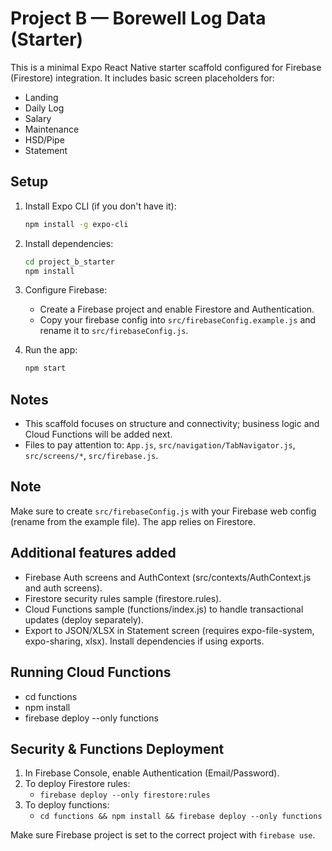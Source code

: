 
# Project B — Borewell Log Data (Starter)

This is a minimal Expo React Native starter scaffold configured for Firebase (Firestore) integration.
It includes basic screen placeholders for:
- Landing
- Daily Log
- Salary
- Maintenance
- HSD/Pipe
- Statement

## Setup

1. Install Expo CLI (if you don't have it):
   ```bash
   npm install -g expo-cli
   ```

2. Install dependencies:
   ```bash
   cd project_b_starter
   npm install
   ```

3. Configure Firebase:
   - Create a Firebase project and enable Firestore and Authentication.
   - Copy your firebase config into `src/firebaseConfig.example.js` and rename it to `src/firebaseConfig.js`.

4. Run the app:
   ```bash
   npm start
   ```

## Notes
- This scaffold focuses on structure and connectivity; business logic and Cloud Functions will be added next.
- Files to pay attention to: `App.js`, `src/navigation/TabNavigator.js`, `src/screens/*`, `src/firebase.js`.


## Note
Make sure to create `src/firebaseConfig.js` with your Firebase web config (rename from the example file). The app relies on Firestore.


## Additional features added
- Firebase Auth screens and AuthContext (src/contexts/AuthContext.js and auth screens).
- Firestore security rules sample (firestore.rules).
- Cloud Functions sample (functions/index.js) to handle transactional updates (deploy separately).
- Export to JSON/XLSX in Statement screen (requires expo-file-system, expo-sharing, xlsx). Install dependencies if using exports.

## Running Cloud Functions
- cd functions
- npm install
- firebase deploy --only functions



## Security & Functions Deployment
1. In Firebase Console, enable Authentication (Email/Password).
2. To deploy Firestore rules:
   - `firebase deploy --only firestore:rules`
3. To deploy functions:
   - `cd functions && npm install && firebase deploy --only functions`

Make sure Firebase project is set to the correct project with `firebase use`.
